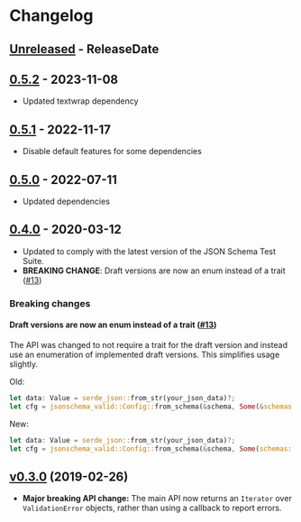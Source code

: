 # Changelog

<!-- next-header -->

## [Unreleased](https://github.com/mdboom/jsonschema-valid/compare/v0.5.2...master) - ReleaseDate

## [0.5.2](https://github.com/mdboom/jsonschema-valid/compare/v0.5.1...v0.5.2) - 2023-11-08

* Updated textwrap dependency

## [0.5.1](https://github.com/mdboom/jsonschema-valid/compare/v0.5.0...v0.5.1) - 2022-11-17

* Disable default features for some dependencies

## [0.5.0](https://github.com/mdboom/jsonschema-valid/compare/v0.4.0...v0.5.0) - 2022-07-11

* Updated dependencies

## [0.4.0](https://github.com/mdboom/jsonschema-valid/compare/v0.3.0...v0.4.0) - 2020-03-12

* Updated to comply with the latest version of the JSON Schema Test Suite.
* **BREAKING CHANGE**: Draft versions are now an enum instead of a trait ([#13](https://github.com/mdboom/jsonschema-valid/pull/13))

### Breaking changes

#### Draft versions are now an enum instead of a trait ([#13](https://github.com/mdboom/jsonschema-valid/pull/13))

The API was changed to not require a trait for the draft version and instead use an enumeration of implemented draft versions.
This simplifies usage slightly.

Old:

```rust
let data: Value = serde_json::from_str(your_json_data)?;
let cfg = jsonschema_valid::Config::from_schema(&schema, Some(&schemas::Draft6))?;
```

New:

```rust
let data: Value = serde_json::from_str(your_json_data)?;
let cfg = jsonschema_valid::Config::from_schema(&schema, Some(schemas::Draft::Draft6))?;
```

## [v0.3.0](https://github.com/mdboom/jsonschema-valid/compare/0.2.0...v0.3.0) (2019-02-26)

* **Major breaking API change:** The main API now returns an `Iterator` over
  `ValidationError` objects, rather than using a callback to report errors.
